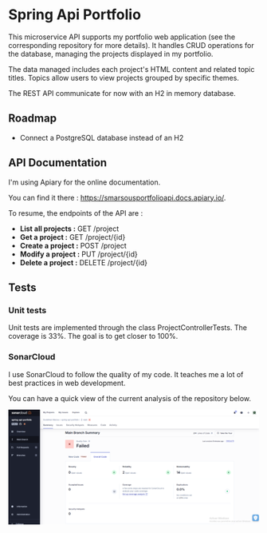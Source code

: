 ﻿# Spring Api Portfolio

This microservice API supports my portfolio web application (see the corresponding repository for more details). It handles CRUD operations for the database, managing the projects displayed in my portfolio.

The data managed includes each project's HTML content and related topic titles. Topics allow users to view projects grouped by specific themes.

The REST API communicate for now with an H2 in memory database. 

## Roadmap

- Connect a PostgreSQL database instead of an H2

## API Documentation

I'm using Apiary for the online documentation.

You can find it there : https://smarsousportfolioapi.docs.apiary.io/.

To resume, the endpoints of the API are :
- **List all projects :** GET /project 
- **Get a project :** GET /project/{id}
- **Create a project :** POST /project
- **Modify a project :** PUT /project/{id}
- **Delete a project :** DELETE /project/{id}

## Tests

### Unit tests

Unit tests are implemented through the class ProjectControllerTests.
The coverage is 33%. The goal is to get closer to 100%.

### SonarCloud

I use SonarCloud to follow the quality of my code. It teaches me a lot of best practices in web development.

You can have a quick view of the current analysis of the repository below.

<img src=".github/static/sonar.png" width="800"/>




